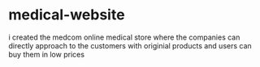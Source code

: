 # medical-website
i created the medcom online medical store where the companies can directly approach to the customers with originial products and users can buy them in low prices 
